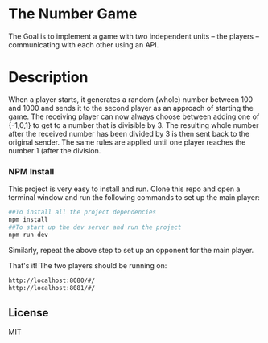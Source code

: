 # The Number Game

The Goal is to implement a game with two independent units – the players – communicating with each other using an API.

# Description
When a player starts, it generates a random (whole) number between 100 and 1000 and sends it to the second player as an approach of starting the game. The receiving player can now always choose between adding one of {-1,0,1} to get to a number that is divisible by 3. The resulting whole number after the received number has been divided by 3 is then sent back to the original sender.
The same rules are applied until one player reaches the number 1 (after the division. 

### NPM Install
This project is very easy to install and run.
Clone this repo and open a terminal window and run the following commands to set up the main player:

```sh
##To install all the project dependencies
npm install
##To start up the dev server and run the project
npm run dev
```
Similarly, repeat the above step to set up an opponent for the main player.

That's it! The two players should be running on:
```sh
http://localhost:8080/#/
http://localhost:8081/#/
```

License
----

MIT

